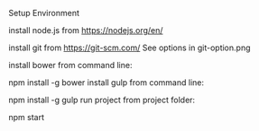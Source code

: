 Setup Environment

install node.js from https://nodejs.org/en/

install git from https://git-scm.com/ See options in git-option.png

install bower from command line:

npm install -g bower
install gulp from command line:

npm install -g gulp
run project from project folder:

npm start